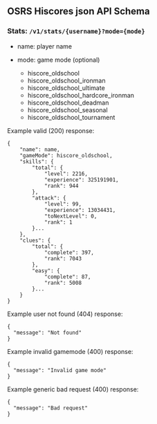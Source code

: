 ## OSRS Hiscores json API Schema

### Stats: `/v1/stats/{username}?mode={mode}`

- name: player name

- mode: game mode (optional)
    - hiscore_oldschool
    - hiscore_oldschool_ironman
    - hiscore_oldschool_ultimate
    - hiscore_oldschool_hardcore_ironman
    - hiscore_oldschool_deadman
    - hiscore_oldschool_seasonal
    - hiscore_oldschool_tournament

Example valid (200) response:
```
{
    "name": name,
    "gameMode": hiscore_oldschool,
    "skills": {
        "total": {
            "level": 2216,
            "experience": 325191901,
            "rank": 944
        },
        "attack": {
            "level": 99,
            "experience": 13034431,
            "toNextLevel": 0,
            "rank": 1
        }...
    },
    "clues": {
        "total": {
            "complete": 397,
            "rank": 7043
        },
        "easy": {
            "complete": 87,
            "rank": 5008
        }...
    }
}
```

Example user not found (404) response:
```
{
  "message": "Not found"
}
```

Example invalid gamemode (400) response:
```
{
  "message": "Invalid game mode"
}
```

Example generic bad request (400) response:
```
{
  "message": "Bad request"
}
```